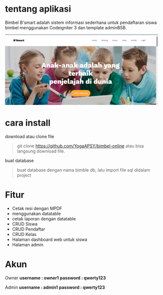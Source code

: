 # tentang aplikasi
Bimbel B'smart adalah sistem informasi sederhana untuk pendaftaran siswa bimbel menggunakan Codeigniter 3 dan template adminBSB.

![alt text](https://raw.githubusercontent.com/YogaAPSY/bimbel-online/master/Screenshot_78.png)

# cara install
download atau clone file
> git clone https://github.com/YogaAPSY/bimbel-online atau bisa langsung download file.

buat database
> buat database dengan nama bimble db, lalu import file sql didalam project

# Fitur
- Cetak resi dengan MPDF
- menggunakan datatable
- cetak laporan dengan datatable
- CRUD Siswa
- CRUD Pendaftar
- CRUD Kelas
- Halaman dashboard web untuk siswa
- Halaman admin

# Akun
Owner
**username : owner1**
**password : qwerty123**

Admin
**username : admin1**
**password : qwerty123**
